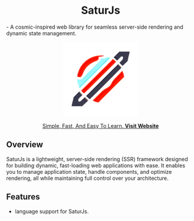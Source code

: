 <h1 align="center">SaturJs</h1>
- A cosmic-inspired web library for seamless server-side rendering and dynamic state management.

<p align="center">
<img src="./assets/icon.png" width="200" height="200">
</p>

<p align="center">
<a href="https://saturjs.netlify.app/">
Simple, Fast, And Easy To Learn.
<b>Visit Website</b></a>
</p>

## Overview
SaturJs is a lightweight, server-side rendering (SSR) framework designed for building dynamic, fast-loading web applications with ease. It enables you to manage application state, handle components, and optimize rendering, all while maintaining full control over your architecture.

## Features
- language support for SaturJs.
